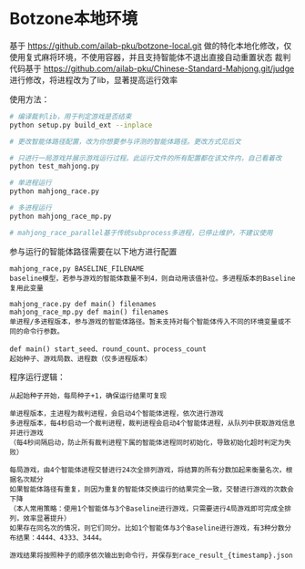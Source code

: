 # Botzone本地环境

基于 https://github.com/ailab-pku/botzone-local.git 做的特化本地化修改，仅使用复式麻将环境，不使用容器，并且支持智能体不退出直接自动重置状态
裁判代码基于 https://github.com/ailab-pku/Chinese-Standard-Mahjong.git/judge 进行修改，将进程改为了lib，显著提高运行效率

使用方法：

```bash
# 编译裁判lib，用于判定游戏是否结束
python setup.py build_ext --inplace

# 更改智能体路径配置，改为你想要参与评测的智能体路径。更改方式见后文

# 只进行一局游戏并展示游戏运行过程。此运行文件的所有配置都在该文件内，自己看着改
python test_mahjong.py

# 单进程运行
python mahjong_race.py

# 多进程运行
python mahjong_race_mp.py

# mahjong_race_parallel基于传统subprocess多进程，已停止维护，不建议使用
```

参与运行的智能体路径需要在以下地方进行配置

    mahjong_race,py BASELINE_FILENAME 
	baseline模型，若参与游戏的智能体数量不到4，则自动用该值补位。多进程版本的Baseline复用此变量

	mahjong_race.py def main() filenames
	mahjong_race_mp.py def main() filenames
	单进程/多进程版本，参与游戏的智能体路径。暂未支持对每个智能体传入不同的环境变量或不同的命令行参数。

	def main() start_seed、round_count、process_count
	起始种子、游戏局数、进程数（仅多进程版本）

程序运行逻辑：

    从起始种子开始，每局种子+1，确保运行结果可复现

	单进程版本，主进程为裁判进程，会启动4个智能体进程，依次进行游戏
	多进程版本，每4秒启动一个裁判进程，裁判进程会启动4个智能体进程，从队列中获取游戏信息并进行游戏
	（每4秒间隔启动，防止所有裁判进程下属的智能体进程同时初始化，导致初始化超时判定为失败）

	每局游戏，由4个智能体进程交替进行24次全排列游戏，将结算的所有分数加起来衡量名次，根据名次赋分
	如果智能体路径有重复，则因为重复的智能体交换运行的结果完全一致，交替进行游戏的次数会下降
	（本人常用策略：使用1个智能体与3个Baseline进行游戏，只需要进行4局游戏即可完成全排列，效率显著提升）
	如果存在同名次的情况，则它们同分。比如1个智能体与3个Baseline进行游戏，有3种分数分布结果：4444、4333、3444。

	游戏结果将按照种子的顺序依次输出到命令行，并保存到race_result_{timestamp}.json

